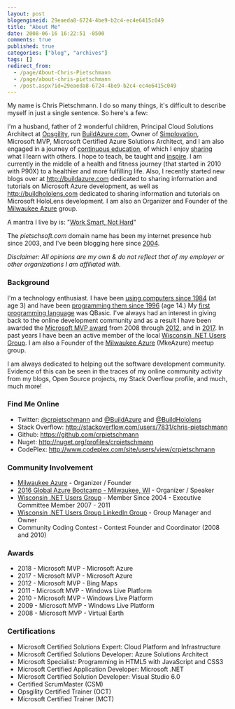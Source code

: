 ```yaml
---
layout: post
blogengineid: 29eaeda8-6724-4be9-b2c4-ec4e6415c049
title: "About Me"
date: 2008-06-16 16:22:51 -0500
comments: true
published: true
categories: ["blog", "archives"]
tags: []
redirect_from: 
  - /page/About-Chris-Pietschmann
  - /page/about-chris-pietschmann
  - /post.aspx?id=29eaeda8-6724-4be9-b2c4-ec4e6415c049
---
```

<!-- more -->

My name is Chris Pietschmann. I do so many things, it's difficult to describe myself in just a single sentence. So here's a few:

I'm a husband, father of 2 wonderful children, Principal Cloud Solutions Architect at <a href="http://opsgility.com" target="_blank">Opsgility</a>, run <a href="http://BuildAzure.com">BuildAzure.com</a>, Owner of <a href="http://simplovation.com">Simplovation</a>, Microsoft MVP, Microsoft Certified Azure Solutions Architect, and I am also engaged in a journey of <a href="/post/2010/02/23/Feb-23rd-2010-Blogs-been-dark-lately-but-Ive-been-busy-busy-busy.aspx">continuous education</a>, of which I enjoy <a href="/post/2007/12/04/My-Blog-content-is-now-licensed-under-the-Creative-Commons-Attribution-License.aspx">sharing </a>what I learn with others. I hope to teach, be taught and <a href="/category/Inspiration">inspire</a>. I am currently in the middle of a health and fitness journey (that started in 2010 with P90X) to a healthier and more fulfilling life. Also, I recently started new blogs over at <a href="http://buildazure.com" target="_blank">http://buildazure.com</a> dedicated to sharing information and tutorials on Microsoft Azure development, as well as <a href="http://buildhololens.com" target="_blank">http://buildhololens.com</a> dedicated to sharing information and tutorials on Microsoft HoloLens development. I am also an Organizer and Founder of the <a href="http://MkeAzure.com" target="_blank">Milwaukee Azure</a> group.

A mantra I live by is: "<a href="/post/2013/07/27/Work-Smart-Not-Hard">Work Smart, Not Hard</a>"

The <em>pietschsoft.com</em> domain name has been my internet presence hub since 2003, and I've been blogging here since <a href="/post/2004/06/30/Holy-crap-I-have-a-blog!.aspx">2004</a>.

<em>Disclaimer: All opinions are my own &amp; do not reflect that of my employer or other organizations I am affiliated with.</em>
<h3>Background</h3>

I'm a technology enthusiast. I have been <a href="/post/2005/04/22/My-introduction-to-computers-and-programming.aspx">using computers since 1984</a> (at age 3) and have been <a href="/post/2008/06/10/Software_Development_Meme_How_I_got_started_programming.aspx">programming them since 1996</a> (age 14.) My <a href="/post/2008/01/21/QBasic-was-my-First-Programming-Language.aspx">first programming language</a> was QBasic. I've always had an interest in giving back to the online development community and as a result I have been awarded the <a href="/post/2008/04/01/I-am-now-a-Virtual-Earth-MVP!.aspx">Microsoft MVP award</a> from 2008 through <a href="/post/2012/04/01/Awarded-2012-Microsoft-MVP-Bing-Maps.aspx">2012</a>, and in <a href="/post/2017/01/01/Awarded-2017-Microsoft-MVP-Azure">2017</a>. In past years I have been an active member of the local <a href="http://www.meetup.com/Wisconsin-Net-Users-Group/" target="_blank">Wisconsin .NET Users Group</a>. I am also a Founder of the <a href="http://MkeAzure.com">Milwaukee Azure</a> (MkeAzure) meetup group.

I am always dedicated to helping out the software development community. Evidence of this can be seen in the traces of my online community activity from my blogs, Open Source projects, my Stack Overflow profile, and much, much more!
<h3>Find Me Online</h3>
<ul>
<li>Twitter: <a href="http://twitter.com/crpietschmann" target="_blank">@crpietschmann</a> and <a href="http://twitter.com/buildazure" target="_blank">@BuildAzure</a> and <a href="http://twitter.com/buildhololens" target="_blank">@BuildHololens</a></li>
<li>Stack Overflow: <a href="http://stackoverflow.com/users/7831/chris-pietschmann">http://stackoverflow.com/users/7831/chris-pietschmann</a></li>
<li>Github: <a href="https://github.com/crpietschmann">https://github.com/crpietschmann</a></li>
<li>Nuget: <a href="http://nuget.org/profiles/crpietschmann">http://nuget.org/profiles/crpietschmann</a></li>
<li>CodePlex: <a href="http://www.codeplex.com/site/users/view/crpietschmann" target="_blank">http://www.codeplex.com/site/users/view/crpietschmann</a></li>
</ul>
<h3>Community Involvement</h3>
<ul>
<li><a href="http://MkeAzure.com" target="_blank">Milwaukee Azure</a> - Organizer / Founder</li>
<li><a href="https://github.com/MKEAzureBootcamp/MKE2016AzureBootcamp" target="_blank">2016 Global Azure Bootcamp - Milwaukee, WI</a> - Organizer / Speaker</li>
<li><a href="http://wi-ineta.org">Wisconsin .NET Users Group</a> - Member Since 2004 - Executive Committee Member 2007 - 2011</li>
<li><a href="http://www.linkedin.com/groups/Wisconsin-NET-Users-Group-77233">Wisconsin .NET Users Group LinkedIn Group</a> - Group Manager and Owner </li>
<li>Community Coding Contest - Contest Founder and Coordinator (2008 and 2010)</li>
</ul>
<h3>Awards</h3>
<ul>
<li>2018 - Microsoft MVP - Microsoft Azure</li>
<li>2017 - Microsoft MVP - Microsoft Azure</li>
<li>2012 - Microsoft MVP - Bing Maps</li>
<li>2011 - Microsoft MVP - Windows Live Platform</li>
<li>2010 - Microsoft MVP - Windows Live Platform</li>
<li>2009 - Microsoft MVP - Windows Live Platform</li>
<li>2008 - Microsoft MVP - Virtual Earth</li>
</ul>
<h3>Certifications</h3>
<ul>
<li>Microsoft Certified Solutions Expert: Cloud Platform and Infrastructure</li>
<li>Microsoft Certified Solutions Developer: Azure Solutions Architect</li>
<li>Microsoft Specialist: Programming in HTML5 with JavaScript and CSS3</li>
<li>Microsoft Certified Application Developer: Microsoft .NET</li>
<li>Microsoft Certified Solution Developer: Visual Studio 6.0</li>
<li>Certified ScrumMaster (CSM)</li>
<li>Opsgility Certified Trainer (OCT)</li>
<li>Microsoft Certified Trainer (MCT)</li>
</ul>
<h3> </h3>
